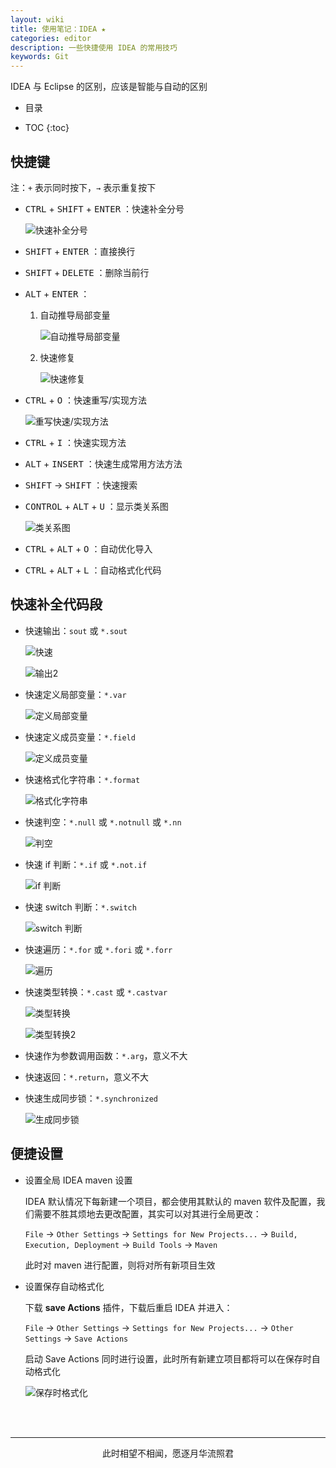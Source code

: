 ```yaml
---
layout: wiki
title: 使用笔记：IDEA ★
categories: editor
description: 一些快捷使用 IDEA 的常用技巧
keywords: Git
---
```


IDEA 与 Eclipse 的区别，应该是智能与自动的区别

* 目录

* TOC
{:toc}

## 快捷键

注：`+` 表示同时按下，`→` 表示重复按下

* <kbd>CTRL</kbd> + <kbd>SHIFT</kbd> + <kbd>ENTER</kbd> ：快速补全分号

    ![快速补全分号](https://zoharyips.github.io/images/posts/auto-generate-semicolon.gif "快速补全分号")

* <kbd>SHIFT</kbd> + <kbd>ENTER</kbd> ：直接换行

* <kbd>SHIFT</kbd> + <kbd>DELETE</kbd> ：删除当前行

* <kbd>ALT</kbd> + <kbd>ENTER</kbd> ：

    1. 自动推导局部变量

        ![自动推导局部变量](https://zoharyips.github.io/images/posts/introduce-local-variable.gif "自动推导局部变量")

    2. 快速修复

        ![快速修复](https://zoharyips.github.io/images/posts/auto-error-correction.gif "快速修复")

* <kbd>CTRL</kbd> + <kbd>O</kbd> ：快速重写/实现方法

    ![重写快速/实现方法](https://zoharyips.github.io/images/posts/override-or-implement.gif "快速选择重写或实现方法")

* <kbd>CTRL</kbd> + <kbd>I</kbd> ：快速实现方法

* <kbd>ALT</kbd> + <kbd>INSERT</kbd> ：快速生成常用方法方法

* <kbd>SHIFT</kbd> → <kbd>SHIFT</kbd> ：快速搜索

* <kbd>CONTROL</kbd> + <kbd>ALT</kbd> + <kbd>U</kbd> ：显示类关系图

    ![类关系图](https://zoharyips.github.io/images/posts/class-relation.gif "类关系图")

* <kbd>CTRL</kbd> + <kbd>ALT</kbd> + <kbd>O</kbd> ：自动优化导入

* <kbd>CTRL</kbd> + <kbd>ALT</kbd> + <kbd>L</kbd> ：自动格式化代码

## 快速补全代码段

* 快速输出：`sout` 或 `*.sout`

    ![快速](https://zoharyips.github.io/images/posts/sout.gif "输出")

    ![输出2](https://zoharyips.github.io/images/posts/sout2.gif "输出2")

* 快速定义局部变量：`*.var`

    ![定义局部变量](https://zoharyips.github.io/images/posts/var.gif "定义局部变量")

* 快速定义成员变量：`*.field`

    ![定义成员变量](https://zoharyips.github.io/images/posts/field.gif "定义成员变量")

* 快速格式化字符串：`*.format`

    ![格式化字符串](https://zoharyips.github.io/images/posts/format.gif "格式化字符串")

* 快速判空：`*.null` 或 `*.notnull` 或 `*.nn`

    ![判空](https://zoharyips.github.io/images/posts/null.gif "判空")

* 快速 if 判断：`*.if` 或 `*.not.if`

    ![if 判断](https://zoharyips.github.io/images/posts/if.gif "if 判断")

* 快速 switch 判断：`*.switch`

    ![switch 判断](https://zoharyips.github.io/images/posts/switch.gif "switch 判断")

* 快速遍历：`*.for` 或 `*.fori` 或 `*.forr`

    ![遍历](https://zoharyips.github.io/images/posts/for.gif "遍历")

* 快速类型转换：`*.cast` 或 `*.castvar`

    ![类型转换](https://zoharyips.github.io/images/posts/cast.gif "类型转换")

    
    ![类型转换2](https://zoharyips.github.io/images/posts/castvar.gif "类型转换2")

* 快速作为参数调用函数：`*.arg`，意义不大

* 快速返回：`*.return`，意义不大

* 快速生成同步锁：`*.synchronized`

    ![生成同步锁](https://zoharyips.github.io/images/posts/synchronized.gif "生成同步锁")

## 便捷设置

* 设置全局 IDEA maven 设置

    IDEA 默认情况下每新建一个项目，都会使用其默认的 maven 软件及配置，我们需要不胜其烦地去更改配置，其实可以对其进行全局更改：

    `File` → `Other Settings` → `Settings for New Projects...` → `Build, Execution, Deployment` → `Build Tools` → `Maven`

    此时对 maven 进行配置，则将对所有新项目生效

* 设置保存自动格式化

    下载 **save Actions** 插件，下载后重启 IDEA 并进入：

    `File` → `Other Settings` → `Settings for New Projects...` → `Other Settings` → `Save Actions`

    启动 Save Actions 同时进行设置，此时所有新建立项目都将可以在保存时自动格式化

    ![保存时格式化](https://zoharyips.github.io/images/posts/formating-with-save.gif "保存时格式化")


<br/><br/>
<hr/>
<p style="text-align:center">此时相望不相闻，愿逐月华流照君</p>